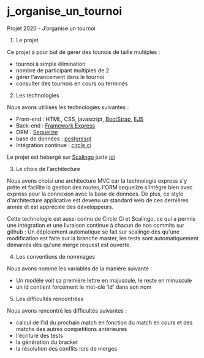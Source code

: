 # j_organise_un_tournoi
Projet 2020 - J’organise un tournoi

1. Le projet

Ce projet à pour but de gérer des tounois de taille multiples : 
* tournoi à simple élimination
* nombre de participant multiples de 2
* gérer l'avancement dans le tournoi
* consulter des tournois en cours ou terminés

2. Les technologies

Nous avons utlilisés les technologies suivantes :
* Front-end :  HTML, CSS, javascript, [BootStrap](https://getbootstrap.com/), [EJS](https://ejs.co/)
* Back-end : [Framework Express](http://expressjs.com/)
* ORM : [Sequelize](https://sequelize.org/)
* base de données : [postgresql](https://www.postgresql.org/)
* Intégration continue : [circle ci](https://circleci.com/)

Le projet est hébergé sur [Scalingo](https://scalingo.com/fr) juste [ici](https://j-organise-un-tournoi.osc-fr1.scalingo.io/)

3. Le choix de l'architecture

Nous avons choisi une architecture MVC car la technologie express s'y prête et facilite la gestion des routes, l'ORM sequelize s'intègre bien avec express pour la connexion avec la base de données.
De plus, ce style d'architecture applicative est devenu un standard web de ces dernières année et est appréciée des développeurs.

Cette technologie est aussi connu de Circle Ci et Scalingo, ce qui a permis une intégration et une livraison continue à chacun de nos commits sur github : Un déploiement automatique se fait sur scalingo dès qu'une modification est faite sur la branche master, les tests sont automatiquement démarrés dès qu'une merge request est ouverte.

4. Les conventions de nommages

Nous avons nommé les variables de la manière suivante : 
* Un modèle voit sa première lettre en majuscule, le reste en minuscule
* un id contient forcément le mot-clé 'id' dans son nom

5. Les difficultés rencontrées

Nous avons rencontré les difficultés suivantes :

* calcul de l'id du prochain match en fonction du match en cours et des matchs des autres competitions antérieures
* l'écriture des tests
* la génération du bracket
* la résolution des conflits lors de merges

